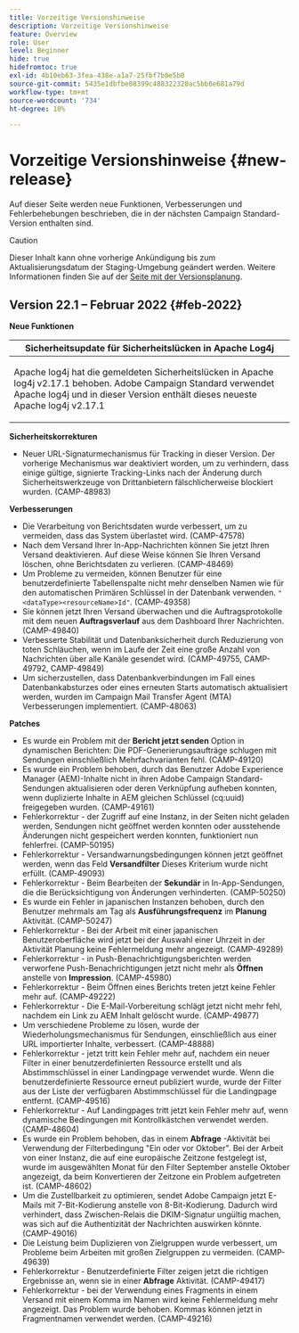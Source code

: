 ```yaml
---
title: Vorzeitige Versionshinweise
description: Vorzeitige Versionshinweise
feature: Overview
role: User
level: Beginner
hide: true
hidefromtoc: true
exl-id: 4b10eb63-3fea-438e-a1a7-25fbf7b0e5b0
source-git-commit: 5435e1dbfbe08399c488322320ac5bb8e681a79d
workflow-type: tm+mt
source-wordcount: '734'
ht-degree: 10%

---
```


# Vorzeitige Versionshinweise {#new-release}

Auf dieser Seite werden neue Funktionen, Verbesserungen und Fehlerbehebungen beschrieben, die in der nächsten Campaign Standard-Version enthalten sind.

>[!CAUTION]
>
> Dieser Inhalt kann ohne vorherige Ankündigung bis zum Aktualisierungsdatum der Staging-Umgebung geändert werden. Weitere Informationen finden Sie auf der [Seite mit der Versionsplanung](../../rn/using/release-planning.md).

## Version 22.1 – Februar 2022 {#feb-2022}


**Neue Funktionen**


<table> 
<thead> 
<tr> 
<th> <strong>Sicherheitsupdate für Sicherheitslücken in Apache Log4j</strong><br /> </th> 
</tr> 
</thead> 
<tbody> 
<tr> 
<td>
<p>Apache log4j hat die gemeldeten Sicherheitslücken in Apache log4j v2.17.1 behoben. Adobe Campaign Standard verwendet Apache log4j und in dieser Version enthält dieses neueste Apache log4j v2.17.1 </p>
</td> 
</tr> 
</tbody> 
</table>

**Sicherheitskorrekturen**

* Neuer URL-Signaturmechanismus für Tracking in dieser Version. Der vorherige Mechanismus war deaktiviert worden, um zu verhindern, dass einige gültige, signierte Tracking-Links nach der Änderung durch Sicherheitswerkzeuge von Drittanbietern fälschlicherweise blockiert wurden. (CAMP-48983)

**Verbesserungen**

* Die Verarbeitung von Berichtsdaten wurde verbessert, um zu vermeiden, dass das System überlastet wird. (CAMP-47578)
* Nach dem Versand Ihrer In-App-Nachrichten können Sie jetzt Ihren Versand deaktivieren. Auf diese Weise können Sie Ihren Versand löschen, ohne Berichtsdaten zu verlieren. (CAMP-48469)
* Um Probleme zu vermeiden, können Benutzer für eine benutzerdefinierte Tabellenspalte nicht mehr denselben Namen wie für den automatischen Primären Schlüssel in der Datenbank verwenden. `"<dataType><resourceName>Id"`. (CAMP-49358)
* Sie können jetzt Ihren Versand überwachen und die Auftragsprotokolle mit dem neuen **Auftragsverlauf** aus dem Dashboard Ihrer Nachrichten. (CAMP-49840)
* Verbesserte Stabilität und Datenbanksicherheit durch Reduzierung von toten Schläuchen, wenn im Laufe der Zeit eine große Anzahl von Nachrichten über alle Kanäle gesendet wird. (CAMP-49755, CAMP-49792, CAMP-49849)
* Um sicherzustellen, dass Datenbankverbindungen im Fall eines Datenbankabsturzes oder eines erneuten Starts automatisch aktualisiert werden, wurden im Campaign Mail Transfer Agent (MTA) Verbesserungen implementiert. (CAMP-48063)


**Patches**

* Es wurde ein Problem mit der **Bericht jetzt senden** Option in dynamischen Berichten: Die PDF-Generierungsaufträge schlugen mit Sendungen einschließlich Mehrfachvarianten fehl. (CAMP-49120)
* Es wurde ein Problem behoben, durch das Benutzer Adobe Experience Manager (AEM)-Inhalte nicht in ihren Adobe Campaign Standard-Sendungen aktualisieren oder deren Verknüpfung aufheben konnten, wenn duplizierte Inhalte in AEM gleichen Schlüssel (cq:uuid) freigegeben wurden. (CAMP-49161)
* Fehlerkorrektur - der Zugriff auf eine Instanz, in der Seiten nicht geladen werden, Sendungen nicht geöffnet werden konnten oder ausstehende Änderungen nicht gespeichert werden konnten, funktioniert nun fehlerfrei. (CAMP-50195)
* Fehlerkorrektur - Versandwarnungsbedingungen können jetzt geöffnet werden, wenn das Feld **Versandfilter** Dieses Kriterium wurde nicht erfüllt. (CAMP-49093)
* Fehlerkorrektur - Beim Bearbeiten der **Sekundär** in In-App-Sendungen, die die Berücksichtigung von Änderungen verhinderten. (CAMP-50250)
* Es wurde ein Fehler in japanischen Instanzen behoben, durch den Benutzer mehrmals am Tag als **Ausführungsfrequenz** im **Planung** Aktivität. (CAMP-50247)
* Fehlerkorrektur - Bei der Arbeit mit einer japanischen Benutzeroberfläche wird jetzt bei der Auswahl einer Uhrzeit in der Aktivität Planung keine Fehlermeldung mehr angezeigt. (CAMP-49289)
* Fehlerkorrektur - in Push-Benachrichtigungsberichten werden verworfene Push-Benachrichtigungen jetzt nicht mehr als **Öffnen** anstelle von **Impression**. (CAMP-45980)
* Fehlerkorrektur - Beim Öffnen eines Berichts treten jetzt keine Fehler mehr auf. (CAMP-49222)
* Fehlerkorrektur - Die E-Mail-Vorbereitung schlägt jetzt nicht mehr fehl, nachdem ein Link zu AEM Inhalt gelöscht wurde. (CAMP-49877)
* Um verschiedene Probleme zu lösen, wurde der Wiederholungsmechanismus für Sendungen, einschließlich aus einer URL importierter Inhalte, verbessert. (CAMP-48888)
* Fehlerkorrektur - jetzt tritt kein Fehler mehr auf, nachdem ein neuer Filter in einer benutzerdefinierten Ressource erstellt und als Abstimmschlüssel in einer Landingpage verwendet wurde. Wenn die benutzerdefinierte Ressource erneut publiziert wurde, wurde der Filter aus der Liste der verfügbaren Abstimmschlüssel für die Landingpage entfernt. (CAMP-49516)
* Fehlerkorrektur - Auf Landingpages tritt jetzt kein Fehler mehr auf, wenn dynamische Bedingungen mit Kontrollkästchen verwendet werden. (CAMP-48604)
* Es wurde ein Problem behoben, das in einem **Abfrage** -Aktivität bei Verwendung der Filterbedingung &quot;Ein oder vor Oktober&quot;. Bei der Arbeit von einer Instanz, die auf eine europäische Zeitzone festgelegt ist, wurde im ausgewählten Monat für den Filter September anstelle Oktober angezeigt, da beim Konvertieren der Zeitzone ein Problem aufgetreten ist. (CAMP-48602)
* Um die Zustellbarkeit zu optimieren, sendet Adobe Campaign jetzt E-Mails mit 7-Bit-Kodierung anstelle von 8-Bit-Kodierung. Dadurch wird verhindert, dass Zwischen-Relais die DKIM-Signatur ungültig machen, was sich auf die Authentizität der Nachrichten auswirken könnte. (CAMP-49016)
* Die Leistung beim Duplizieren von Zielgruppen wurde verbessert, um Probleme beim Arbeiten mit großen Zielgruppen zu vermeiden. (CAMP-49639)
* Fehlerkorrektur - Benutzerdefinierte Filter zeigen jetzt die richtigen Ergebnisse an, wenn sie in einer **Abfrage** Aktivität. (CAMP-49417)
* Fehlerkorrektur - bei der Verwendung eines Fragments in einem Versand mit einem Komma im Namen wird keine Fehlermeldung mehr angezeigt. Das Problem wurde behoben. Kommas können jetzt in Fragmentnamen verwendet werden. (CAMP-49216)